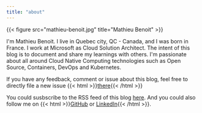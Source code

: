 ```yaml
---
title: "about"
---
```


{{< figure src="mathieu-benoit.jpg" title="Mathieu Benoit" >}}

I'm Mathieu Benoit. I live in Quebec city, QC - Canada, and I was born in France. I work at Microsoft as Cloud Solution Architect. The intent of this blog is to document and share my learnings with others. I'm passionate about all around Cloud Native Computing technologies such as Open Source, Containers, DevOps and Kubernetes.

If you have any feedback, comment or issue about this blog, feel free to directly file a new issue {{< html >}}<a href="https://github.com/mathieu-benoit/myblog/issues/new" target="_blank">there</a>{{< /html >}}

You could susbscribe to the RSS feed of this blog [here](/index.xml). And you could also follow me on {{< html >}}<a href="https://github.com/mathieu-benoit" target="_blank">GitHub</a>
or <a href="https://www.linkedin.com/in/mathieubenoitqc" target="_blank">LinkedIn</a>{{< /html >}}.

